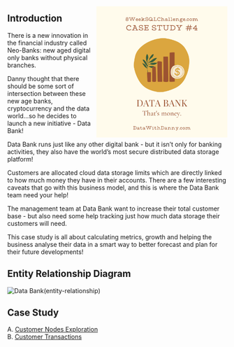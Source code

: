 <a href="https://8weeksqlchallenge.com/case-study-4/"> <img align="right" width="300" height="300" src="https://github.com/ChrisF03/Danny-Ma-SQL-Case-Studies-/blob/main/Solutions/Case%20Study%20%234%20-%20Data%20Bank/4.png"></a>

## Introduction
There is a new innovation in the financial industry called Neo-Banks: new aged digital only banks without physical branches.

Danny thought that there should be some sort of intersection between these new age banks, cryptocurrency and the data world…so he decides to launch a new initiative - Data Bank!

Data Bank runs just like any other digital bank - but it isn’t only for banking activities, they also have the world’s most secure distributed data storage platform!

Customers are allocated cloud data storage limits which are directly linked to how much money they have in their accounts. There are a few interesting caveats that go with this business model, and this is where the Data Bank team need your help!

The management team at Data Bank want to increase their total customer base - but also need some help tracking just how much data storage their customers will need.

This case study is all about calculating metrics, growth and helping the business analyse their data in a smart way to better forecast and plan for their future developments!

## Entity Relationship Diagram
![Data Bank(entity-relationship)](https://github.com/ChrisF03/Danny-Ma-SQL-Case-Studies-/assets/103148784/cd011a50-4e00-45d7-b468-7bb3c0300a47)

## Case Study
A. [Customer Nodes Exploration](https://github.com/ChrisF03/Danny-Ma-SQL-Case-Studies-/blob/main/Solutions/Case%20Study%20%234%20-%20Data%20Bank/solutions/(A)Customer_Nodes_Exploration.md) <br>
B. [Customer Transactions](https://github.com/ChrisF03/Danny-Ma-SQL-Case-Studies-/blob/main/Solutions/Case%20Study%20%234%20-%20Data%20Bank/solutions/(B)Customer_Transactions.md) <br>
<!-- C. Data Allocation Challenge <br>
D. Extra Challenge <br>
Extension Request <br> -->

